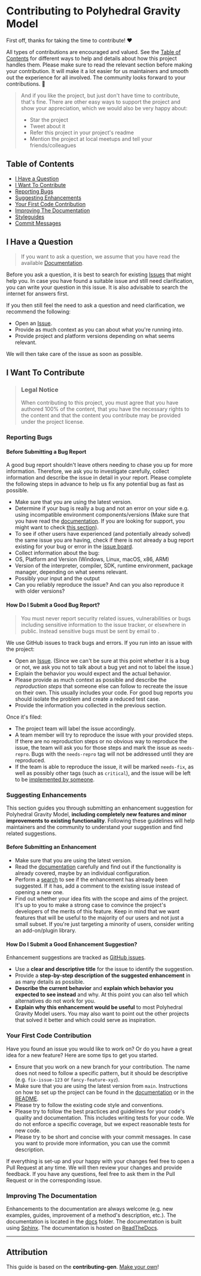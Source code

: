 <!-- omit in toc -->
# Contributing to Polyhedral Gravity Model

First off, thanks for taking the time to contribute! ❤️

All types of contributions are encouraged and valued. See the [Table of Contents](#table-of-contents) for different ways to help and details about how this project handles them. Please make sure to read the relevant section before making your contribution. It will make it a lot easier for us maintainers and smooth out the experience for all involved. The community looks forward to your contributions. 🎉

> And if you like the project, but just don't have time to contribute, that's fine. There are other easy ways to support the project and show your appreciation, which we would also be very happy about:
> - Star the project
> - Tweet about it
> - Refer this project in your project's readme
> - Mention the project at local meetups and tell your friends/colleagues

<!-- omit in toc -->
## Table of Contents

- [I Have a Question](#i-have-a-question)
- [I Want To Contribute](#i-want-to-contribute)
- [Reporting Bugs](#reporting-bugs)
- [Suggesting Enhancements](#suggesting-enhancements)
- [Your First Code Contribution](#your-first-code-contribution)
- [Improving The Documentation](#improving-the-documentation)
- [Styleguides](#styleguides)
- [Commit Messages](#commit-messages)



## I Have a Question

> If you want to ask a question, we assume that you have read the available [Documentation](https://polyhedral-gravity-model-cpp.readthedocs.io/en/stable/).

Before you ask a question, it is best to search for existing [Issues](https://github.com/esa/polyhedral-gravity-model/issues) that might help you. In case you have found a suitable issue and still need clarification, you can write your question in this issue. It is also advisable to search the internet for answers first.

If you then still feel the need to ask a question and need clarification, we recommend the following:

- Open an [Issue](https://github.com/esa/polyhedral-gravity-model/issues/new).
- Provide as much context as you can about what you're running into.
- Provide project and platform versions depending on what seems relevant.

We will then take care of the issue as soon as possible.


## I Want To Contribute

> ### Legal Notice <!-- omit in toc -->
> When contributing to this project, you must agree that you have authored 100% of the content, that you have the necessary rights to the content and that the content you contribute may be provided under the project license.

### Reporting Bugs

<!-- omit in toc -->
#### Before Submitting a Bug Report

A good bug report shouldn't leave others needing to chase you up for more information. Therefore, we ask you to investigate carefully, collect information and describe the issue in detail in your report. Please complete the following steps in advance to help us fix any potential bug as fast as possible.

- Make sure that you are using the latest version.
- Determine if your bug is really a bug and not an error on your side e.g. using incompatible environment components/versions (Make sure that you have read the [documentation](https://polyhedral-gravity-model-cpp.readthedocs.io/en/stable/). If you are looking for support, you might want to check [this section](#i-have-a-question)).
- To see if other users have experienced (and potentially already solved) the same issue you are having, check if there is not already a bug report existing for your bug or error in the [issue board](https://github.com/esa/polyhedral-gravity-modelissues?q=label%3Abug).
- Collect information about the bug:
- OS, Platform and Version (Windows, Linux, macOS, x86, ARM)
- Version of the interpreter, compiler, SDK, runtime environment, package manager, depending on what seems relevant.
- Possibly your input and the output
- Can you reliably reproduce the issue? And can you also reproduce it with older versions?

<!-- omit in toc -->
#### How Do I Submit a Good Bug Report?

> You must never report security related issues, vulnerabilities or bugs including sensitive information to the issue tracker, or elsewhere in public. Instead sensitive bugs must be sent by email to .
<!-- You may add a PGP key to allow the messages to be sent encrypted as well. -->

We use GitHub issues to track bugs and errors. If you run into an issue with the project:

- Open an [Issue](https://github.com/esa/polyhedral-gravity-model/issues/new). (Since we can't be sure at this point whether it is a bug or not, we ask you not to talk about a bug yet and not to label the issue.)
- Explain the behavior you would expect and the actual behavior.
- Please provide as much context as possible and describe the *reproduction steps* that someone else can follow to recreate the issue on their own. This usually includes your code. For good bug reports you should isolate the problem and create a reduced test case.
- Provide the information you collected in the previous section.

Once it's filed:

- The project team will label the issue accordingly.
- A team member will try to reproduce the issue with your provided steps. If there are no reproduction steps or no obvious way to reproduce the issue, the team will ask you for those steps and mark the issue as `needs-repro`. Bugs with the `needs-repro` tag will not be addressed until they are reproduced.
- If the team is able to reproduce the issue, it will be marked `needs-fix`, as well as possibly other tags (such as `critical`), and the issue will be left to be [implemented by someone](#your-first-code-contribution).


### Suggesting Enhancements

This section guides you through submitting an enhancement suggestion for Polyhedral Gravity Model, **including completely new features and minor improvements to existing functionality**. Following these guidelines will help maintainers and the community to understand your suggestion and find related suggestions.

<!-- omit in toc -->
#### Before Submitting an Enhancement

- Make sure that you are using the latest version.
- Read the [documentation](https://polyhedral-gravity-model-cpp.readthedocs.io/en/stable/) carefully and find out if the functionality is already covered, maybe by an individual configuration.
- Perform a [search](https://github.com/esa/polyhedral-gravity-model/issues) to see if the enhancement has already been suggested. If it has, add a comment to the existing issue instead of opening a new one.
- Find out whether your idea fits with the scope and aims of the project. It's up to you to make a strong case to convince the project's developers of the merits of this feature. Keep in mind that we want features that will be useful to the majority of our users and not just a small subset. If you're just targeting a minority of users, consider writing an add-on/plugin library.

<!-- omit in toc -->
#### How Do I Submit a Good Enhancement Suggestion?

Enhancement suggestions are tracked as [GitHub issues](https://github.com/esa/polyhedral-gravity-model/issues).

- Use a **clear and descriptive title** for the issue to identify the suggestion.
- Provide a **step-by-step description of the suggested enhancement** in as many details as possible.
- **Describe the current behavior** and **explain which behavior you expected to see instead** and why. At this point you can also tell which alternatives do not work for you.
- **Explain why this enhancement would be useful** to most Polyhedral Gravity Model users. You may also want to point out the other projects that solved it better and which could serve as inspiration.

### Your First Code Contribution

Have you found an issue you would like to work on? Or do you have a great idea for a new feature? Here are some tips to get you started.

- Ensure that you work on a new branch for your contribution. The name does not need to follow a specific pattern, but it should be descriptive (e.g. `fix-issue-123` or `fancy-feature-xyz`).
- Make sure that you are using the latest version from `main`. Instructions on how to set up the project can be found in the [documentation](https://polyhedral-gravity-model-cpp.readthedocs.io/en/stable/) or in the [README](README.md).
- Please try to follow the existing code style and conventions.
- Please try to follow the best practices and guidelines for your code's quality and documentation. This includes writing tests for your code. We do not enforce a specific coverage, but we expect reasonable tests for new code.
- Please try to be short and concise with your commit messages. In case you want to provide more information, you can use the commit description.

If everything is set-up and your happy with your changes feel free to open a Pull Request at any time. We will then review your changes and provide feedback. If you have any questions, feel free to ask them in the Pull Request or in the corresponding issue.

### Improving The Documentation

Enhancements to the documentation are always welcome (e.g. new examples, guides, improvement of a method's description, etc.). The documentation is located in the [docs](docs) folder. The documentation is built using [Sphinx](https://www.sphinx-doc.org/en/master/). The documentation is hosted on [ReadTheDocs](https://polyhedral-gravity-model-cpp.readthedocs.io/en/stable/).

-------------

<!-- omit in toc -->
## Attribution
This guide is based on the **contributing-gen**. [Make your own](https://github.com/bttger/contributing-gen)!
